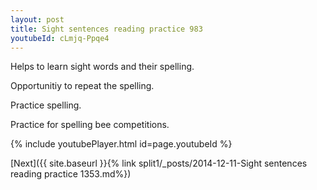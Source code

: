 ```yaml
---
layout: post
title: Sight sentences reading practice 983
youtubeId: cLmjq-Ppqe4
---
```

 
 
Helps to learn sight words and their spelling.

Opportunitiy to repeat the spelling. 

Practice spelling. 
 
Practice for spelling bee competitions. 
 
{% include youtubePlayer.html id=page.youtubeId %}
 
 

[Next]({{ site.baseurl }}{% link  split1/_posts/2014-12-11-Sight sentences reading practice 1353.md%})
 
